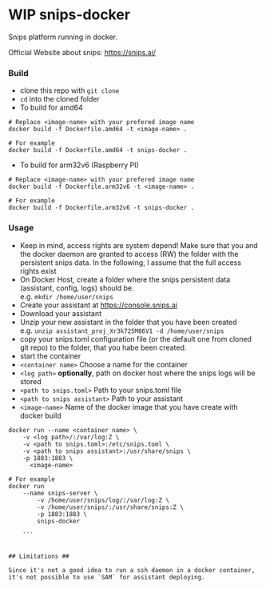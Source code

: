# WIP snips-docker
Snips platform running in docker.

Official Website about snips: https://snips.ai/



### Build ###

- clone this repo with `git clone`
- `cd` into the cloned folder
- To build for amd64

```
# Replace <image-name> with your prefered image name
docker build -f Dockerfile.amd64 -t <image-name> .

# For example
docker build -f Dockerfile.amd64 -t snips-docker .
```

- To build for arm32v6 (Raspberry PI)

```
# Replace <image-name> with your prefered image name
docker build -f Dockerfile.arm32v6 -t <image-name> .

# For example
docker build -f Dockerfile.arm32v6 -t snips-docker .
```

### Usage ###
- Keep in mind, access rights are system depend! Make sure that you and the docker daemon are granted to access (RW) the folder with the persistent snips data. In the following, I assume that the full access rights exist
- On Docker Host, create a folder where the snips persistent data (assistant, config, logs) should be. <br>
e.g. `mkdir /home/user/snips`
- Create your assistant at https://console.snips.ai
- Download your assistant
- Unzip your new assistant in the folder that you have been created <br>
e.g. `unzip assistant_proj_Xr3k725M86V1 -d /home/user/snips`
- copy your snips.toml configuration file (or the default one from cloned git repo) to the folder, that you habe been created.
- start the container
 - `<container name>` Choose a name for the container
 - `<log path>` <b>optionally</b>, path on docker host where the snips logs will be stored
 - `<path to snips.toml>` Path to your snips.toml file
 - `<path to snips assistant>` Path to your assistant
 - `<image-name>` Name of the docker image that you have create with docker build

```
docker run --name <container name> \
	-v <log path>/:/var/log:Z \
	-v <path to snips.toml>:/etc/snips.toml \
	-v <path to snips assistant>:/usr/share/snips \
	-p 1883:1883 \
	  <image-name>

# For example
docker run
	--name snips-server \
		-v /home/user/snips/log/:/var/log:Z \
		-v /home/user/snips/:/usr/share/snips:Z \
		-p 1883:1883 \
		snips-docker

	```


## Limitations ##

Since it's not a good idea to run a ssh daemon in a docker container, it's not possible to use `SAM` for assistant deploying.
